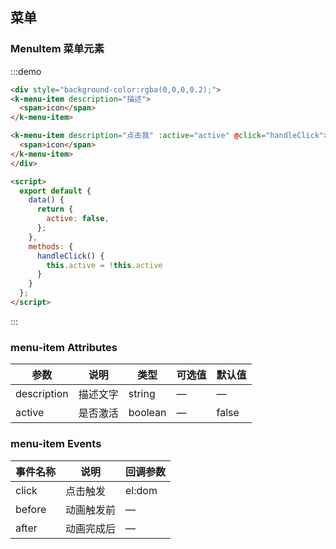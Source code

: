 ## 菜单

### MenuItem 菜单元素 

:::demo 
```html
<div style="background-color:rgba(0,0,0,0.2);">
<k-menu-item description="描述">
  <span>icon</span>
</k-menu-item>

<k-menu-item description="点击我" :active="active" @click="handleClick">
  <span>icon</span>
</k-menu-item>
</div>

<script>
  export default {
    data() {
      return {
        active: false,
      };
    },
    methods: {
      handleClick() {
        this.active = !this.active
      }
    }
  };
</script>
```
:::

### menu-item Attributes
| 参数      | 说明          | 类型      | 可选值                           | 默认值  |
|---------- |-------------- |---------- |--------------------------------  |-------- |
| description | 描述文字 | string | — | — |
| active | 是否激活 | boolean | — | false |

### menu-item Events
| 事件名称      | 说明    | 回调参数      |
|---------- |-------- |---------- |
| click | 点击触发 | el:dom |
| before | 动画触发前 | — |
| after | 动画完成后 | — |